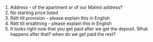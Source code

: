 1) Address - of the apartment or of our Malmö address?
2) No starting price listed
3) Rätt till provision - please explain this in English
4) Rätt till ersättning - please explain this in English
5) It looks right now that you get paid after we get the deposit. What happens after that? when do we get paid the rest?